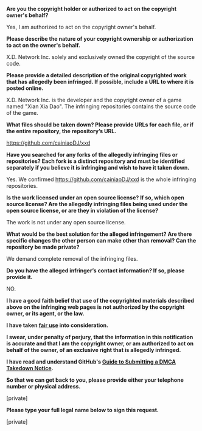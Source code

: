 **Are you the copyright holder or authorized to act on the copyright owner's behalf?**

Yes, I am authorized to act on the copyright owner's behalf.

**Please describe the nature of your copyright ownership or authorization to act on the owner's behalf.**

X.D. Network Inc. solely and exclusively owned the copyright of the source code.

**Please provide a detailed description of the original copyrighted work that has allegedly been infringed. If possible, include a URL to where it is posted online.**

X.D. Network Inc. is the developer and the copyright owner of a game named "Xian Xia Dao". The infringing repositories contains the source code of the game.

**What files should be taken down? Please provide URLs for each file, or if the entire repository, the repository’s URL.**

https://github.com/cainiaoDJ/xxd

**Have you searched for any forks of the allegedly infringing files or repositories? Each fork is a distinct repository and must be identified separately if you believe it is infringing and wish to have it taken down.**

Yes. We confirmed https://github.com/cainiaoDJ/xxd is the whole infringing repositories.

**Is the work licensed under an open source license? If so, which open source license? Are the allegedly infringing files being used under the open source license, or are they in violation of the license?**

The work is not under any open source license.

**What would be the best solution for the alleged infringement? Are there specific changes the other person can make other than removal? Can the repository be made private?**

We demand complete removal of the infringing files.

**Do you have the alleged infringer’s contact information? If so, please provide it.**

NO.

**I have a good faith belief that use of the copyrighted materials described above on the infringing web pages is not authorized by the copyright owner, or its agent, or the law.**

**I have taken <a href="https://www.lumendatabase.org/topics/22">fair use</a> into consideration.**

**I swear, under penalty of perjury, that the information in this notification is accurate and that I am the copyright owner, or am authorized to act on behalf of the owner, of an exclusive right that is allegedly infringed.**

**I have read and understand GitHub's <a href="https://docs.github.com/articles/guide-to-submitting-a-dmca-takedown-notice/">Guide to Submitting a DMCA Takedown Notice</a>.**

**So that we can get back to you, please provide either your telephone number or physical address.**

[private]

**Please type your full legal name below to sign this request.**

[private]

